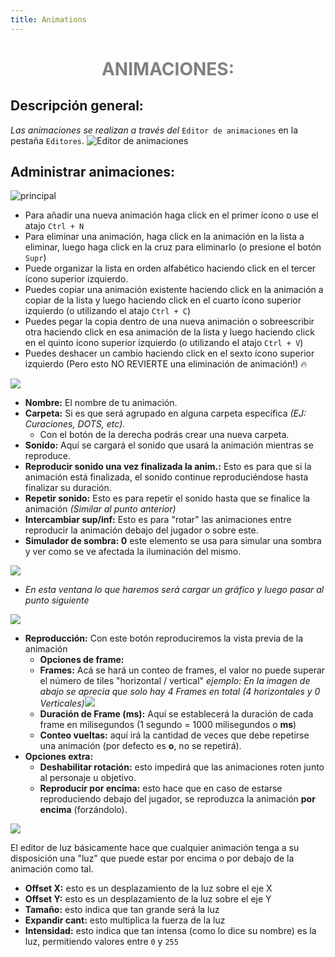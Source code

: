 ```yaml
---
title: Animations
---
```

# <p align="Center" style="color: gray; bold;"> ANIMACIONES:</p>

## Descripción general:

_Las animaciones se realizan a través del_ `Editor de animaciones` en la pestaña `Editores`.
![Editor de animaciones](https://ascensiongamedev.com/resources/filehost/7807f961172692c40d1a715cbe115d2d.png)

## Administrar animaciones:

![principal](https://ascensiongamedev.com/resources/filehost/42a98db0ca69ae6d39efc2f64b35a06a.png)

- Para añadir una nueva animación haga click en el primer ícono o use el atajo `Ctrl + N`
- Para eliminar una animación, haga click en la animación en la lista a eliminar, luego haga click en la cruz para eliminarlo (o presione el botón `Supr`)
- Puede organizar la lista en orden alfabético haciendo click en el tercer ícono superior izquierdo.
- Puedes copiar una animación existente haciendo click en la animación a copiar de la lista y luego haciendo click en el cuarto ícono superior izquierdo (o utilizando el atajo `Ctrl + C`)
- Puedes pegar la copia dentro de una nueva animación o sobreescribir otra haciendo click en esa animación de la lista y luego haciendo click en el quinto ícono superior izquierdo (o utilizando el atajo `Ctrl + V`)
- Puedes deshacer un cambio haciendo click en el sexto ícono superior izquierdo (Pero esto NO REVIERTE una eliminación de animación!) 🔥

![](https://ascensiongamedev.com/resources/filehost/6088cb4bf1e96360c1700f32ff545215.png)

- **Nombre:** El nombre de tu animación.
- **Carpeta:** Si es que será agrupado en alguna carpeta específica _(EJ: Curaciones, DOTS, etc)._
	- Con el botón de la derecha podrás crear una nueva carpeta.
- **Sonido:** Aquí se cargará el sonido que usará la animación mientras se reproduce.
- **Reproducir sonido una vez finalizada la anim.:** Esto es para que si la animación está finalizada, el sonido continue reproduciéndose hasta finalizar su duración.
- **Repetir sonido:** Esto es para repetir el sonido hasta que se finalice la animación _(Similar al punto anterior)_
- **Intercambiar sup/inf:** Esto es para "rotar" las animaciones entre reproducir la animación debajo del jugador o sobre este.
- **Simulador de sombra: 0** este elemento se usa para simular una sombra y ver como se ve afectada la iluminación del mismo.

![](https://ascensiongamedev.com/resources/filehost/408fa4fe5b91ee4b897cc38db15c4e37.png)

- _En esta ventana lo que haremos será cargar un gráfico y luego pasar al punto siguiente_

![](https://ascensiongamedev.com/resources/filehost/a085c7bc9bef70d9e2f3198a2a7961ba.png)

- **Reproducción:** Con este botón reproduciremos la vista previa de la animación
	- **Opciones de frame:**
	- **Frames:** Acá se hará un conteo de frames, el valor no puede superar el número de tiles "horizontal / vertical" _ejemplo: En la imagen de abajo se aprecia que solo hay 4 Frames en total (4 horizontales y 0 Verticales)_![](https://ascensiongamedev.com/resources/filehost/807976e4b7c5bb1443ea45da95ea51ce.png)
	- **Duración de Frame (ms):** Aquí se establecerá la duración de cada frame en milisegundos (1 segundo = 1000 milisegundos o **ms**)
	- **Conteo vueltas:** aquí irá la cantidad de veces que debe repetirse una animación (por defecto es **o**, no se repetirá).
- **Opciones extra:**
	- **Deshabilitar rotación:** esto impedirá que las animaciones roten junto al personaje u objetivo.
	- **Reproducir por encima:** esto hace que en caso de estarse reproduciendo debajo del jugador, se reproduzca la animación **por encima** (forzándolo).

![](https://ascensiongamedev.com/resources/filehost/a05359a0e3c98b5a752096c6f94cdea7.png")

El editor de luz básicamente hace que cualquier animación tenga a su disposición una "luz" que puede estar por encima o por debajo de la animación como tal.

- **Offset X:** esto es un desplazamiento de la luz sobre el eje X
- **Offset Y:** esto es un desplazamiento de la luz sobre el eje Y
- **Tamaño:** esto indica que tan grande será la luz
- **Expandir cant:** esto multiplica la fuerza de la luz
- **Intensidad:** esto indica que tan intensa (como lo dice su nombre) es la luz, permitiendo valores entre `0` y `255`
